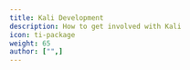 ```yaml
---
title: Kali Development
description: How to get involved with Kali
icon: ti-package
weight: 65
author: ["",]
---
```

